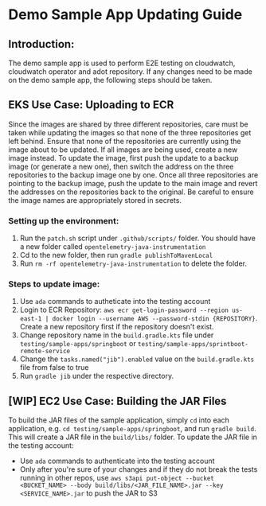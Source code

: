 # Demo Sample App Updating Guide

## Introduction:

The demo sample app is used to perform E2E testing on cloudwatch, cloudwatch operator and adot repository. If any changes need to be made on the demo sample app, the following steps should be taken.

## EKS Use Case: Uploading to ECR
Since the images are shared by three different repositories, care must be taken while updating the images so that none of the three repositories get left behind.
Ensure that none of the repositories are currently using the image about to be updated. If all images are being used, create a new image instead.
To update the image, first push the update to a backup image (or generate a new one), then switch the address on the three repositories to the backup image one by one. Once all three repositories are pointing to
the backup image, push the update to the main image and revert the addresses on the repositories back to the original. Be careful to ensure the image names are appropriately stored in secrets.

### Setting up the environment:
1. Run the `patch.sh` script under `.github/scripts/` folder. You should have a new folder called `opentelemetry-java-instrumentation`
2. Cd to the new folder, then run `gradle publishToMavenLocal`
3. Run `rm -rf opentelemetry-java-instrumentation` to delete the folder.

### Steps to update image:
1. Use `ada` commands to autheticate into the testing account
2. Login to ECR Repository: `aws ecr get-login-password --region us-east-1 | docker login --username AWS --password-stdin {REPOSITORY}`. Create a new repository first if the repository doesn't exist.
3. Change repository name in the `build.gradle.kts` file under `testing/sample-apps/springboot` or `testing/sample-apps/sprintboot-remote-service`
4. Change the `tasks.named("jib").enabled` value on the `build.gradle.kts` file from false to true
4. Run `gradle jib` under the respective directory.

## [WIP] EC2 Use Case: Building the JAR Files
To build the JAR files of the sample application, simply `cd` into each application, e.g. `cd testing/sample-apps/springboot`, and run `gradle build`.
This will create a JAR file in the `build/libs/` folder. To update the JAR file in the testing account:
- Use `ada` commands to authenticate into the testing account
- Only after you're sure of your changes and if they do not break the tests running in other repos, use `aws s3api put-object --bucket <BUCKET_NAME> --body build/libs/<JAR_FILE_NAME>.jar --key <SERVICE_NAME>.jar` to push the JAR to S3
